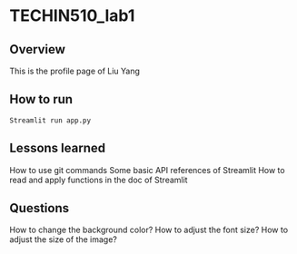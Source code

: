 # TECHIN510_lab1

## Overview

This is the profile page of Liu Yang

## How to run

```
Streamlit run app.py
```

## Lessons learned
How to use git commands
Some basic API references of Streamlit
How to read and apply functions in the doc of Streamlit 

## Questions
How to change the background color?
How to adjust the font size?
How to adjust the size of the image?

